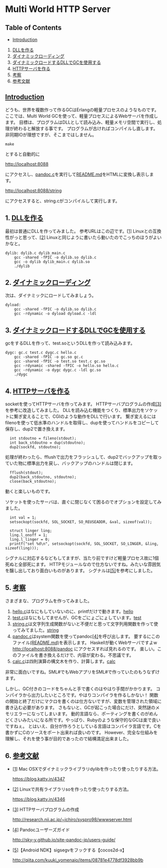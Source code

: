 # Multi World HTTP Server

## Table of Contents

- <a name="rintro"></a>[Introduction](#intro)
1. <a name="rc1"></a>[DLLを作る](#c1)
1. <a name="rc2"></a>[ダイナミックローディング](#c2)
1. <a name="rc3"></a>[ダイナミックロードするDLLでGCを使用する](#c3)
1. <a name="rc4"></a>[HTTPサーバを作る](#c4)
1. <a name="rc5"></a>[考察](#c5)
1. <a name="rc6"></a>[参考文献](#c6)

## <a name="intro"></a>[Introduction](#rintro)

どうも、世界を複数作って作るGCはErlangの軽量プロセスのようなものです。
ここでは、Multi World GCを使って、軽量プロセスによるWebサーバを作成します。
目標は、プログラムはDLLとして読み込み、軽量メモリ空間で実行し、処理が終わると解放する事です。
プログラムが古ければコンパイルし直します。
非同期IOが理想ですが、そこまではしません。

	make

とすると自動的に

<http://localhost:8088>

にアクセスし、[pandoc.c](pandoc.c)を実行して[README.md](README.md)をHTMLに変換し表示します。

<http://localhost:8088/string>

にアクセスすると、string.cがコンパイルして実行します。

## 1. <a name="c1"></a>[DLLを作る](#rc1)

最初は普通にDLLを作ってみました。
参考URLはこの辺です。<a name="r1"></a>[[1]](#1)
Linuxとの互換性がっと思って、<a name="r2"></a>[[2]](#2) Linuxと同じように書いたら動いたのでこっちのほうがよいかなと。

	dylib: dylib.c dylib_main.c
		gcc -shared -fPIC -o dylib.so dylib.c
		gcc -o dylib dylib_main.c dylib.so
		./dylib

## 2. <a name="c2"></a>[ダイナミックローディング](#rc2)

次は、ダイナミックにロードしてみましょう。

	dyload:
		gcc -shared -fPIC -o dylib.so dylib.c
		gcc -rdynamic -o dyload dyload.c -ldl

## 3. <a name="c3"></a>[ダイナミックロードするDLLでGCを使用する](#rc3)

gcをするDLLを作って、test.soというDLLを作って読み込みます。

	dygc: gc.c test.c dygc.c hello.c
		gcc -shared -fPIC -o gc.so gc.c
		gcc -shared -fPIC -o test.so test.c gc.so
		gcc -rdynamic -shared -fPIC -o hello.so hello.c
		gcc -rdynamic -o dygc dygc.c -ldl gc.so
		./dygc

## 4. <a name="c4"></a>[HTTPサーバを作る](#rc4)

socketを使ってHTTPサーバを作ってみます。
HTTPサーバプログラムの作成<a name="r3"></a>[[3]](#3)を参考に改造してみました。
DLLを読み込む機能をつくり、標準出力をソケットに繋ぎ変えることで、CGIのような動作をDLLで行います。
繋ぎ変えるにはfilenoを使って低水準のハンドルを取得し、dupを使ってハンドルをコピーして保存し、dup2で置き換えます。

	  int stdoutno = fileno(stdout);
	  int back_stdoutno = dup(stdoutno);
	  dup2(sockfd, stdoutno);

処理が終わったら、fflushで出力をフラッシュして、dup2でバックアップを取っていた物に標準出力を戻し、バックアップのハンドルは閉じます。

	  fflush(stdout);
	  dup2(back_stdoutno, stdoutno);
	  close(back_stdoutno);

動くと楽しいものです。

ソケットを使ったサーバは、直ぐに閉じなくて困るのでオプションを設定してみました。

	  int val = 1;
	  setsockopt(sockfd, SOL_SOCKET, SO_REUSEADDR, &val, sizeof(val));

	  struct linger ling;
	  ling.l_onoff = 1;
	  ling.l_linger = 0;
	  printf("set %d\n", setsockopt(sockfd, SOL_SOCKET, SO_LINGER, &ling, sizeof(ling)));

シグナルに対応するなどもしてますが、当たり前ですけど軽量プロセス故に1個死ぬと全部死にます。
HTTPモジュールなので仕方ないですね。みたいな雰囲気を醸し出しており面白いものがあります。
シグナルは<a name="r5"></a>[[5]](#5)を参考にしました。

## 5. <a name="c5"></a>[考察](#rc5)

さまざまな、プログラムを作ってみました。

1. [hello.c](hello.c)はなにもしていないのに、printfだけで動きます。[hello](hello)
1. [test.c](test.c)はなにもしてませんが、GCをごにょごにょしています。[test](test)
1. [string.c](string.c)は文字列生成関数がないと不便だと思って文字列用関数を作って使ってみてました。[string](string)
1. [pandoc.c](pandoc.c)はsystem関数を使ってpandoc<a name="r4"></a>[[4]](#4)を呼び出します。
	要するにこのファイル[(README.md)](README.md)を表示します。
	Haskellが動くWebサーバですよw <http://localhost:8088/pandoc> にアクセスすれば見れるのです。
	楽しい。このファイルを書き換えるだけで、内容が変わる。不思議です。
1. [calc.c](calc.c)は四則演算の構文木を作り、計算します。[calc](calc)

非常に面白いですね。SML#でもWebアプリをSML#で作っていたのもうなずけます。

しかし、GC付きのコードをちゃんと手で書くのはやはり手間がかかります。
コンパイラから出力したいところです。やはりコンパイラを作るしかない！
関数の開始と終了だけにマクロを書くのは仕方ないですが、変数を管理された領域に書き込む必要があります。
さもないと、GCが起こった場合にだけ、突然謎のメモリエラーになってしまいます。
動的言語なら、ポーティングを書くのがめんどくさいみたいになる所です。やっぱり、Rubyのような保守的なGCは楽で良いですねぇ。
とはいえ、自分が作ろうとしている言語はコンパイラ言語です。Cを書かずにCのソースをポート出来れば良いのです。
However、完全な仕組みを理解し、それを使う事が目的であったので結構満足出来ました。

## 6. <a name="c6"></a>[参考文献](#rc6)

- <a name="1"></a>[[1]](#r1) Mac OSXでダイナミックライブラリdylibを作ったり使ったりする方法。

	<https://blog.katty.in/4347>

- <a name="2"></a>[[2]](#r2) Linuxで共有ライブラリsoを作ったり使ったりする方法。

	<https://blog.katty.in/4346>

- <a name="3"></a>[[3]](#r3) HTTPサーバプログラムの作成

	<http://research.nii.ac.jp/~ichiro/syspro98/wwwserver.html>

- <a name="4"></a>[[4]](#r4) Pandocユーザーズガイド

	<http://sky-y.github.io/site-pandoc-jp/users-guide/>

- <a name="5"></a>[[5]](#r5)【Android NDK】sigsegvをフックする【cocos2d-x】

	<http://qiita.com/kuuki_yomenaio/items/08781e4778df3928bb9b>

